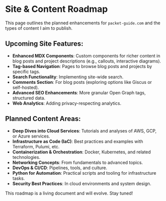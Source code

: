 # Site & Content Roadmap

This page outlines the planned enhancements for `packet-guide.com` and the types of content I aim to publish.

## Upcoming Site Features:

- **Enhanced MDX Components**: Custom components for richer content in blog posts and project descriptions (e.g., callouts, interactive diagrams).
- **Tag-based Navigation**: Pages to browse blog posts and projects by specific tags.
- **Search Functionality**: Implementing site-wide search.
- **Comments Section**: For blog posts (exploring options like Giscus or self-hosted).
- **Advanced SEO Enhancements**: More granular Open Graph tags, structured data.
- **Web Analytics**: Adding privacy-respecting analytics.

## Planned Content Areas:

- **Deep Dives into Cloud Services**: Tutorials and analyses of AWS, GCP, or Azure services.
- **Infrastructure as Code (IaC)**: Best practices and examples with Terraform, Pulumi, etc.
- **Containerization & Orchestration**: Docker, Kubernetes, and related technologies.
- **Networking Concepts**: From fundamentals to advanced topics.
- **DevOps & CI/CD**: Pipelines, tools, and culture.
- **Python for Automation**: Practical scripts and tooling for infrastructure tasks.
- **Security Best Practices**: In cloud environments and system design.

This roadmap is a living document and will evolve. Stay tuned!
